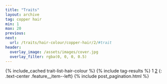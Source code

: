 ```yaml
---
title: "Traits"
layout: archive
tag: copper hair
min: 1
max: 20
previous:
next:
  url: /traits/hair-colour/copper-hair/2/#trait
header:
  overlay_image: /assets/images/cover.jpg
  overlay_filter: rgba(0, 0, 0, 0.5)
---
```

{% include_cached trait-list-hair-colour %}
{% include tag-results %}
1 [2](/traits/hair-colour/copper-hair/2/#trait) 
{: .text-center .feature__item--left}
{% include post_pagination.html %}
